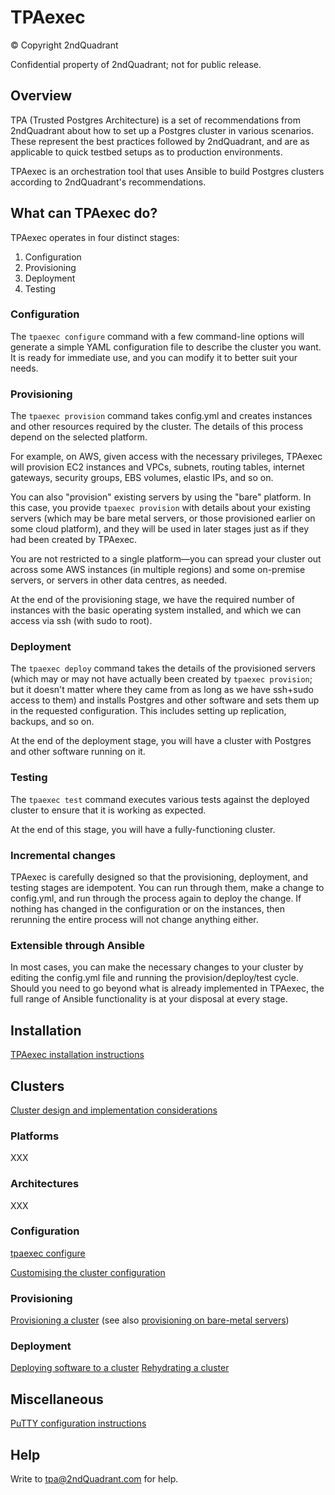 TPAexec
=======

© Copyright 2ndQuadrant

Confidential property of 2ndQuadrant; not for public release.

## Overview

TPA (Trusted Postgres Architecture) is a set of recommendations from
2ndQuadrant about how to set up a Postgres cluster in various scenarios.
These represent the best practices followed by 2ndQuadrant, and are as
applicable to quick testbed setups as to production environments.

TPAexec is an orchestration tool that uses Ansible to build Postgres
clusters according to 2ndQuadrant's recommendations.

## What can TPAexec do?

TPAexec operates in four distinct stages:

1. Configuration
2. Provisioning
3. Deployment
4. Testing

### Configuration

The ``tpaexec configure`` command with a few command-line options will
generate a simple YAML configuration file to describe the cluster you
want. It is ready for immediate use, and you can modify it to better
suit your needs.

### Provisioning

The ``tpaexec provision`` command takes config.yml and creates instances
and other resources required by the cluster. The details of this process
depend on the selected platform.

For example, on AWS, given access with the necessary privileges, TPAexec
will provision EC2 instances and VPCs, subnets, routing tables, internet
gateways, security groups, EBS volumes, elastic IPs, and so on.

You can also "provision" existing servers by using the "bare" platform.
In this case, you provide ``tpaexec provision`` with details about your
existing servers (which may be bare metal servers, or those provisioned
earlier on some cloud platform), and they will be used in later stages
just as if they had been created by TPAexec.

You are not restricted to a single platform—you can spread your cluster
out across some AWS instances (in multiple regions) and some on-premise
servers, or servers in other data centres, as needed.

At the end of the provisioning stage, we have the required number of
instances with the basic operating system installed, and which we can
access via ssh (with sudo to root).

### Deployment

The ``tpaexec deploy`` command takes the details of the provisioned
servers (which may or may not have actually been created by ``tpaexec
provision``; but it doesn't matter where they came from as long as we
have ssh+sudo access to them) and installs Postgres and other software
and sets them up in the requested configuration. This includes setting
up replication, backups, and so on.

At the end of the deployment stage, you will have a cluster with
Postgres and other software running on it.

### Testing

The ``tpaexec test`` command executes various tests against the deployed
cluster to ensure that it is working as expected.

At the end of this stage, you will have a fully-functioning cluster.

### Incremental changes

TPAexec is carefully designed so that the provisioning, deployment, and
testing stages are idempotent. You can run through them, make a change
to config.yml, and run through the process again to deploy the change.
If nothing has changed in the configuration or on the instances, then
rerunning the entire process will not change anything either.

### Extensible through Ansible

In most cases, you can make the necessary changes to your cluster by
editing the config.yml file and running the provision/deploy/test cycle.
Should you need to go beyond what is already implemented in TPAexec, the
full range of Ansible functionality is at your disposal at every stage.

## Installation

[TPAexec installation instructions](INSTALL.md)

## Clusters

[Cluster design and implementation considerations](TPAexec-Cluster_Design_and_Implementation_Considerations.md)

### Platforms
XXX

### Architectures
XXX

### Configuration

[tpaexec configure](TPAexec-Generate-configuration.md)

[Customising the cluster configuration](TPAexec-Postgres_configuration_and_other_customisations.md)

### Provisioning

[Provisioning a cluster](TPAexec-Provision.md)
(see also [provisioning on bare-metal servers](TPAexec-Provision-baremetal.md))

### Deployment

[Deploying software to a cluster](TPAexec-Deploy.md)
[Rehydrating a cluster](TPAexec-Rehydrate.md)

## Miscellaneous

[PuTTY configuration instructions](TPAexec-PuTTY_Config.md)

## Help

Write to tpa@2ndQuadrant.com for help.
